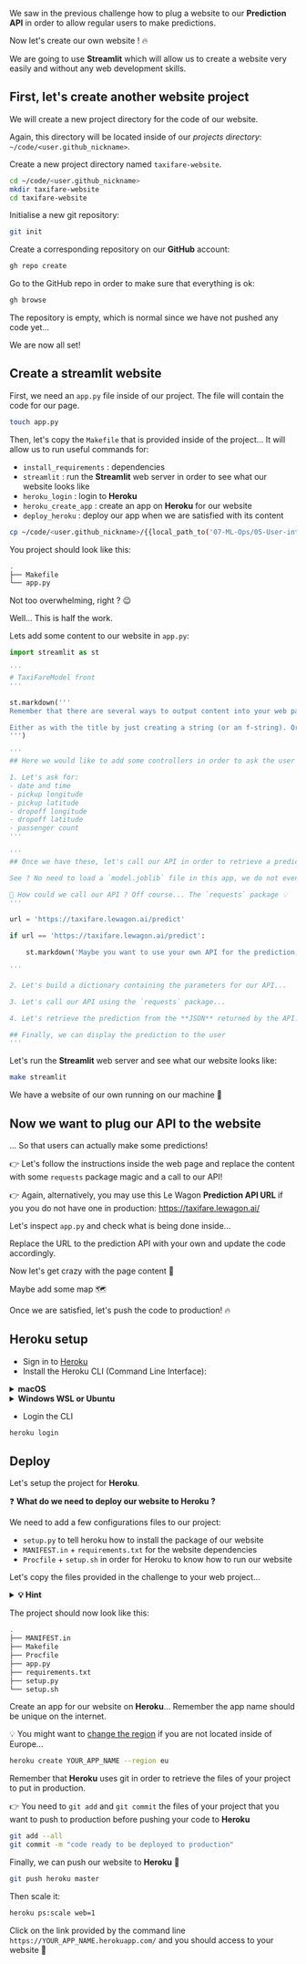 
[//]: # ( challenge tech stack: streamlit )

[//]: # ( challenge instructions )

We saw in the previous challenge how to plug a website to our **Prediction API** in order to allow regular users to make predictions.

Now let's create our own website ! 🔥

We are going to use **Streamlit** which will allow us to create a website very easily and without any web development skills.

## First, let's create another website project

We will create a new project directory for the code of our website.

Again, this directory will be located inside of our *projects directory*: `~/code/<user.github_nickname>`.

Create a new project directory named `taxifare-website`.

```bash
cd ~/code/<user.github_nickname>
mkdir taxifare-website
cd taxifare-website
```

Initialise a new git repository:

```bash
git init
```

Create a corresponding repository on our **GitHub** account:

``` bash
gh repo create
```

Go to the GitHub repo in order to make sure that everything is ok:

``` bash
gh browse
```

The repository is empty, which is normal since we have not pushed any code yet...

We are now all set!

## Create a streamlit website

First, we need an `app.py` file inside of our project. The file will contain the code for our page.

``` bash
touch app.py
```

Then, let's copy the `Makefile` that is provided inside of the project... It will allow us to run useful commands for:
- `install_requirements` : dependencies
- `streamlit` : run the **Streamlit** web server in order to see what our website looks like
- `heroku_login` : login to **Heroku**
- `heroku_create_app` : create an app on **Heroku** for our website
- `deploy_heroku` : deploy our app when we are satisfied with its content

``` bash
cp ~/code/<user.github_nickname>/{{local_path_to('07-ML-Ops/05-User-interface/02-Taxifare-website')}}/Makefile ~/code/<user.github_nickname>/taxifare-website/
```

You project should look like this:

``` bash
.
├── Makefile
└── app.py
```

Not too overwhelming, right ? 😉

Well... This is half the work.

Lets add some content to our website in `app.py`:

``` python
import streamlit as st

'''
# TaxiFareModel front
'''

st.markdown('''
Remember that there are several ways to output content into your web page...

Either as with the title by just creating a string (or an f-string). Or as with this paragraph using the `st.` functions
''')

'''
## Here we would like to add some controllers in order to ask the user to select the parameters of the ride

1. Let's ask for:
- date and time
- pickup longitude
- pickup latitude
- dropoff longitude
- dropoff latitude
- passenger count
'''

'''
## Once we have these, let's call our API in order to retrieve a prediction

See ? No need to load a `model.joblib` file in this app, we do not even need to know anything about Data Science in order to retrieve a prediction...

🤔 How could we call our API ? Off course... The `requests` package 💡
'''

url = 'https://taxifare.lewagon.ai/predict'

if url == 'https://taxifare.lewagon.ai/predict':

    st.markdown('Maybe you want to use your own API for the prediction, not the one provided by Le Wagon...')

'''

2. Let's build a dictionary containing the parameters for our API...

3. Let's call our API using the `requests` package...

4. Let's retrieve the prediction from the **JSON** returned by the API...

## Finally, we can display the prediction to the user
'''
```

Let's run the **Streamlit** web server and see what our website looks like:

``` bash
make streamlit
```

We have a website of our own running on our machine 🎉

## Now we want to plug our API to the website

... So that users can actually make some predictions!

👉 Let's follow the instructions inside the web page and replace the content with some `requests` package magic and a call to our API!

👉 Again, alternatively, you may use this Le Wagon **Prediction API URL** if you you do not have one in production: https://taxifare.lewagon.ai/

Let's inspect `app.py` and check what is being done inside...

Replace the URL to the prediction API with your own and update the code accordingly.

Now let's get crazy with the page content 🎉

Maybe add some map 🗺

Once we are satisfied, let's push the code to production! 🔥

## Heroku setup

- Sign in to [Heroku](https://signup.heroku.com/)
- Install the Heroku CLI (Command Line Interface):

<details>
  <summary markdown='span'><strong> macOS </strong></summary>

  ``` bash
  brew tap heroku/brew && brew install heroku
  ```

</details>
<details>
  <summary markdown='span'><strong> Windows WSL or Ubuntu </strong></summary>

  ``` bash
  curl https://cli-assets.heroku.com/install.sh | sh
  ```
</details>

- Login the CLI

```bash
heroku login
```

## Deploy

Let's setup the project for **Heroku**.

❓ **What do we need to deploy our website to Heroku ?**

We need to add a few configurations files to our project:
- `setup.py` to tell heroku how to install the package of our website
- `MANIFEST.in` + `requirements.txt` for the website dependencies
- `Procfile` + `setup.sh` in order for Heroku to know how to run our website

Let's copy the files provided in the challenge to your web project...

<details>
  <summary markdown='span'><strong> 💡 Hint </strong></summary>

``` bash
cp ~/code/<user.github_nickname>/{{local_path_to('07-ML-Ops/05-User-interface/02-Taxifare-website')}}/app/setup.py ~/code/<user.github_nickname>/taxifare-website
cp ~/code/<user.github_nickname>/{{local_path_to('07-ML-Ops/05-User-interface/02-Taxifare-website')}}/app/MANIFEST.in ~/code/<user.github_nickname>/taxifare-website
cp ~/code/<user.github_nickname>/{{local_path_to('07-ML-Ops/05-User-interface/02-Taxifare-website')}}/app/requirements.txt ~/code/<user.github_nickname>/taxifare-website
cp ~/code/<user.github_nickname>/{{local_path_to('07-ML-Ops/05-User-interface/02-Taxifare-website')}}/app/Procfile ~/code/<user.github_nickname>/taxifare-website
cp ~/code/<user.github_nickname>/{{local_path_to('07-ML-Ops/05-User-interface/02-Taxifare-website')}}/app/setup.sh ~/code/<user.github_nickname>/taxifare-website
```

</details>

The project should now look like this:

``` bash
.
├── MANIFEST.in
├── Makefile
├── Procfile
├── app.py
├── requirements.txt
├── setup.py
└── setup.sh
```

Create an app for our website on **Heroku**... Remember the app name should be unique on the internet.

💡 You might want to [change the region](https://devcenter.heroku.com/articles/regions) if you are not located inside of Europe...

```bash
heroku create YOUR_APP_NAME --region eu
```

Remember that **Heroku** uses git in order to retrieve the files of your project to put in production.

👉 You need to `git add` and `git commit` the files of your project that you want to push to production before pushing your code to **Heroku**

``` bash
git add --all
git commit -m "code ready to be deployed to production"
```

Finally, we can push our website to **Heroku** 🚀

```bash
git push heroku master
```

Then scale it:

```bash
heroku ps:scale web=1
```

Click on the link provided by the command line `https://YOUR_APP_NAME.herokuapp.com/` and you should access to your website 🎉
